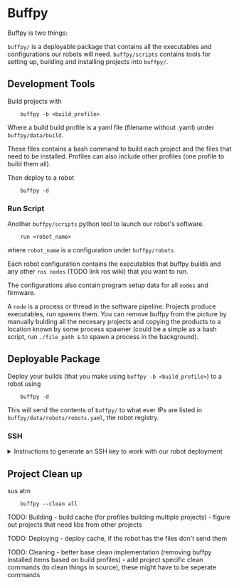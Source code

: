 # Buffpy
Buffpy is two things:

`buffpy/` is a deployable package that contains all the executables and configurations our robots will need.
`buffpy/scripts` contains tools for setting up, building and installing projects into `buffpy/`.


## Development Tools

Build projects with 

        buffpy -b <build_profile>

Where a build build profile is a yaml file (filename without .yaml) under `buffpy/data/build`.

These files contains a bash command to build each project and the files that need to be installed. Profiles can also include other profiles (one profile to build them all).

Then deploy to a robot

        buffpy -d


### Run Script

Another `buffpy/scripts` python tool to launch our robot's software.

        run <robot_name>

where `robot_name` is a configuration under `buffpy/robots`

Each robot configuration contains the executables that buffpy builds and any other `ros nodes` (TODO link ros wiki) that you want to run.

The configurations also contain program setup data for all `nodes` and firmware.

A `node` is a process or thread in the software pipeline. Projects produce executables, run spawns them. You can remove buffpy from the picture by manually bulding all the necesary projects and copying the products to a location known by some process spawner (could be a simple as a bash script, run `./file_path &` to spawn a process in the background).


## Deployable Package

Deploy your builds (that you make using `buffpy -b <build_profile>`) to a robot using

        buffpy -d

This will send the contents of `buffpy/` to what ever IPs are listed in  `buffpy/data/robots/robots.yaml`, the robot registry.


### SSH

<details>
<summary>Instructions to generate an SSH key to work with our robot deployment </summary>

#### Generate SSH Key
        ssh-keygen -t ed25519 -C "your_email@example.com"
##### If you set a custom name for your key, configure `~/.ssh/config` to recognize it. More info: https://www.howtogeek.com/devops/how-to-manage-an-ssh-config-file-in-windows-linux/
For a custom named key to work with our scripts, add the below within `~/.ssh/config`. (edgek.local is the current robot ip when connected to its hotspot.)

        Host edgek.local
                HostName edgek.local
                <recommend adding "PreferredAuthentications publickey" here after completing ssh-copy-id>
                IdentityFile ~/.ssh/<your_private_key_file>

Start your ssh-agent:

        eval "$(ssh-agent -s)"

Add your private ssh key to your ssh-agent:

        ssh-add ~/.ssh/<your_private_key_file>
#### Install SSH Key to Robot
You can install your ssh key to the robot so it doesn't require a password when deploying and sshing.

        buffpy --installKeys

or manually with:

        ssh-copy-id -i ~/.ssh/<your_public_key_file> cu-robotics@edgek.local

#### Connect to Robot
While on its hotspot, you can use any ssh-related commands.

        ssh cu-robotics@edgek.local

</details>

## Project Clean up 

sus atm

        buffpy --clean all

TODO: Building
        - build cache (for profiles building multiple projects) 
        - figure out projects that need libs from other projects 

TODO: Deploying
        - deploy cache, if the robot has the files don't send them

TODO: Cleaning
        - better base clean implementation (removing buffpy installed items based on build profiles)
        - add project specific clean commands (to clean things in source), these might have to be seperate commands